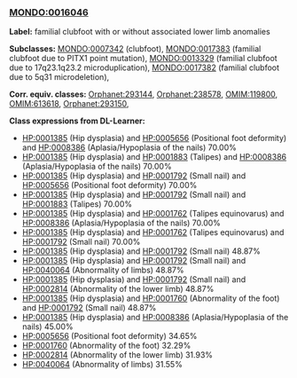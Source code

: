 
### [MONDO:0016046](http://purl.obolibrary.org/obo/MONDO_0016046)
**Label:** familial clubfoot with or without associated lower limb anomalies

**Subclasses:** [MONDO:0007342](http://purl.obolibrary.org/obo/MONDO_0007342) (clubfoot), [MONDO:0017383](http://purl.obolibrary.org/obo/MONDO_0017383) (familial clubfoot due to PITX1 point mutation), [MONDO:0013329](http://purl.obolibrary.org/obo/MONDO_0013329) (familial clubfoot due to 17q23.1q23.2 microduplication), [MONDO:0017382](http://purl.obolibrary.org/obo/MONDO_0017382) (familial clubfoot due to 5q31 microdeletion), 

**Corr. equiv. classes:** [Orphanet:293144](http://www.orpha.net/ORDO/Orphanet_293144), [Orphanet:238578](http://www.orpha.net/ORDO/Orphanet_238578), [OMIM:119800](http://purl.obolibrary.org/obo/OMIM_119800), [OMIM:613618](http://purl.obolibrary.org/obo/OMIM_613618), [Orphanet:293150](http://www.orpha.net/ORDO/Orphanet_293150), 

**Class expressions from DL-Learner:**

- [HP:0001385](http://purl.obolibrary.org/obo/HP_0001385) (Hip dysplasia) and [HP:0005656](http://purl.obolibrary.org/obo/HP_0005656) (Positional foot deformity) and [HP:0008386](http://purl.obolibrary.org/obo/HP_0008386) (Aplasia/Hypoplasia of the nails) 70.00%
- [HP:0001385](http://purl.obolibrary.org/obo/HP_0001385) (Hip dysplasia) and [HP:0001883](http://purl.obolibrary.org/obo/HP_0001883) (Talipes) and [HP:0008386](http://purl.obolibrary.org/obo/HP_0008386) (Aplasia/Hypoplasia of the nails) 70.00%
- [HP:0001385](http://purl.obolibrary.org/obo/HP_0001385) (Hip dysplasia) and [HP:0001792](http://purl.obolibrary.org/obo/HP_0001792) (Small nail) and [HP:0005656](http://purl.obolibrary.org/obo/HP_0005656) (Positional foot deformity) 70.00%
- [HP:0001385](http://purl.obolibrary.org/obo/HP_0001385) (Hip dysplasia) and [HP:0001792](http://purl.obolibrary.org/obo/HP_0001792) (Small nail) and [HP:0001883](http://purl.obolibrary.org/obo/HP_0001883) (Talipes) 70.00%
- [HP:0001385](http://purl.obolibrary.org/obo/HP_0001385) (Hip dysplasia) and [HP:0001762](http://purl.obolibrary.org/obo/HP_0001762) (Talipes equinovarus) and [HP:0008386](http://purl.obolibrary.org/obo/HP_0008386) (Aplasia/Hypoplasia of the nails) 70.00%
- [HP:0001385](http://purl.obolibrary.org/obo/HP_0001385) (Hip dysplasia) and [HP:0001762](http://purl.obolibrary.org/obo/HP_0001762) (Talipes equinovarus) and [HP:0001792](http://purl.obolibrary.org/obo/HP_0001792) (Small nail) 70.00%
- [HP:0001385](http://purl.obolibrary.org/obo/HP_0001385) (Hip dysplasia) and [HP:0001792](http://purl.obolibrary.org/obo/HP_0001792) (Small nail) 48.87%
- [HP:0001385](http://purl.obolibrary.org/obo/HP_0001385) (Hip dysplasia) and [HP:0001792](http://purl.obolibrary.org/obo/HP_0001792) (Small nail) and [HP:0040064](http://purl.obolibrary.org/obo/HP_0040064) (Abnormality of limbs) 48.87%
- [HP:0001385](http://purl.obolibrary.org/obo/HP_0001385) (Hip dysplasia) and [HP:0001792](http://purl.obolibrary.org/obo/HP_0001792) (Small nail) and [HP:0002814](http://purl.obolibrary.org/obo/HP_0002814) (Abnormality of the lower limb) 48.87%
- [HP:0001385](http://purl.obolibrary.org/obo/HP_0001385) (Hip dysplasia) and [HP:0001760](http://purl.obolibrary.org/obo/HP_0001760) (Abnormality of the foot) and [HP:0001792](http://purl.obolibrary.org/obo/HP_0001792) (Small nail) 48.87%
- [HP:0001385](http://purl.obolibrary.org/obo/HP_0001385) (Hip dysplasia) and [HP:0008386](http://purl.obolibrary.org/obo/HP_0008386) (Aplasia/Hypoplasia of the nails) 45.00%
- [HP:0005656](http://purl.obolibrary.org/obo/HP_0005656) (Positional foot deformity) 34.65%
- [HP:0001760](http://purl.obolibrary.org/obo/HP_0001760) (Abnormality of the foot) 32.29%
- [HP:0002814](http://purl.obolibrary.org/obo/HP_0002814) (Abnormality of the lower limb) 31.93%
- [HP:0040064](http://purl.obolibrary.org/obo/HP_0040064) (Abnormality of limbs) 31.55%


